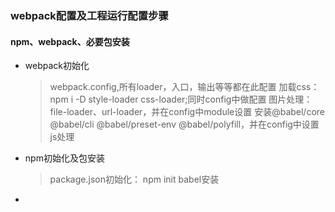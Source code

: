 ### webpack配置及工程运行配置步骤

#### npm、webpack、必要包安装

- webpack初始化
    > 
    > 
    > webpack.config,所有loader，入口，输出等等都在此配置
    > 加载css：npm i -D style-loader css-loader;同时config中做配置
    > 图片处理：file-loader、url-loader，并在config中module设置
    > 安装@babel/core @babel/cli @babel/preset-env @babel/polyfill，并在config中设置js处理
    > 
    > 

- npm初始化及包安装
    > package.json初始化： npm init
    > babel安装
    > 
    > 
    > 

- 